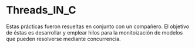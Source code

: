 # Threads_IN_C

Estas prácticas fueron resueltas en conjunto con un compañero. El objetivo de éstas es desarrollar
y emplear hilos para la monitoización de modelos que pueden resolverse mediante concurrencia.
